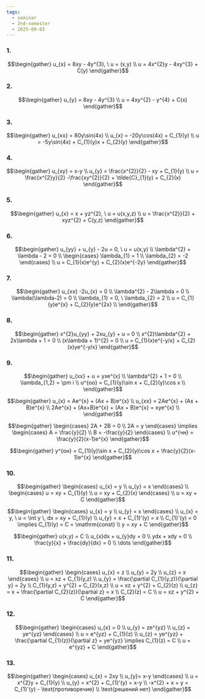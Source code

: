```yaml
---
tags:
  - seminar
  - 2nd-semester
  - 2025-09-03
---
```


### 1.

$$\begin{gather}
u_{x} = 8xy - 4y^{3}, \ u = (x,y) \\
u = 4x^{2}y - 4xy^{3} + C(y)
\end{gather}$$

### 2.

$$\begin{gather}
u_{y} = 8xy - 4y^{3} \\
u = 4xy^{2} - y^{4} + C(x)
\end{gather}$$

### 3. 

$$\begin{gather}
u_{xx} = 80y\sin(4x) \\
u_{x} = -20y\cos(4x) + C_{1}(y) \\
u = -5y\sin(4x) + C_{1}(y)x + C_{2}(y)
\end{gather}$$

### 4.

$$\begin{gather}
u_{xy} = x-y \\
u_{y} = \frac{x^{2}}{2} - xy + C_{1}(y) \\
u = \frac{x^{2}y}{2} -\frac{xy^{2}}{2} + \tilde{C}_{1}(y) + C_{2}(x)
\end{gather}$$

### 5.

$$\begin{gather}
u_{x} = x + yz^{2}, \ u = u(x,y,z) \\
u = \frac{x^{2}}{2} + xyz^{2} + C(y,z)
\end{gather}$$

### 6.

$$\begin{gather}
u_{yy} + u_{y} - 2u = 0, \ u = u(x,y) \\
\lambda^{2} + \lambda - 2 = 0 \\
\begin{cases}
\lambda_{1} = 1 \\
\lambda_{2} = -2
\end{cases} \\
u = C_{1}(x)e^{y} + C_{2}(x)e^{-2y}
\end{gather}$$

### 7.

$$\begin{gather}
u_{xx} -2u_{x} = 0 \\
\lambda^{2} - 2\lambda = 0 \\
\lambda(\lambda-2) = 0 \\
\lambda_{1} = 0, \ \lambda_{2} = 2 \\
u = C_{1}(y)e^{x} + C_{2}(y)e^{2x} \\
\end{gather}$$

### 8.

$$\begin{gather}
x^{2}u_{yy} + 2xu_{y} + u = 0 \\
x^{2}\lambda^{2} + 2x\lambda + 1 = 0 \\
(x\lambda + 1)^{2} = 0 \\
u = C_{1}(x)e^{-y/x} + C_{2}(x)ye^{-y/x}
\end{gather}$$

### 9.

$$\begin{gather}
u_{xx} + u = yxe^{x} \\
\lambda^{2} + 1 = 0 \\
\lambda_{1,2} = \pm i \\
u^{оо} = C_{1}(y)\sin x + C_{2}(y)\cos x \\
\end{gather}$$

$$\begin{gather}
u_{x} = Ae^{x} + (Ax + B)e^{x} \\
u_{xx} = 2Ae^{x} + (Ax + B)e^{x} \\
2Ae^{x} + (Ax+B)e^{x} + (Ax + B)e^{x} = xye^{x} \\
\end{gather}$$

$$\begin{gather}
\begin{cases}
2A + 2B = 0 \\
2A = y
\end{cases} \implies \begin{cases}
A = \frac{y}{2} \\
B = -\frac{y}{2}
\end{cases} \\
u^{чн} = \frac{y}{2}(x-1)e^{x}
\end{gather}$$

$$\begin{gather}
y^{он} = C_{1}(y)\sin x + C_{2}(y)\cos x + \frac{y}{2}(x-1)e^{x}
\end{gather}$$

### 10.

$$\begin{gather}
\begin{cases}
u_{x} = y \\
u_{y} = x
\end{cases} \\
\begin{cases}
u = xy + C_{1}(y) \\
u = xy + C_{2}(x)
\end{cases} \\
u = xy + C
\end{gather}$$

$$\begin{gather}
\begin{cases}
u_{x} = y \\
u_{y} = x
\end{cases} \\
u_{x} = y, \ u = \int y \, dx  = xy + C_{1}(y) \\
u_{y} = x + C_{1}'(y) = x \\
C_{1}'(y) = 0 \implies C_{1}(y) = C = \mathrm{const} \\
y = xy + C
\end{gather}$$

$$\begin{gather}
u(x,y) = C \\
u_{x}dx + u_{y}dy = 0 \\
ydx + xdy = 0 \\
\frac{y}{x} + \frac{dy}{dx} = 0 \\
\dots
\end{gather}$$

### 11.

$$\begin{gather}
\begin{cases}
u_{x} = z \\
u_{y} = 2y \\
u_{z} = x
\end{cases} \\
u = xz + C_{1}(y,z) \\
u_{y} = \frac{\partial C_{1}(y,z)}{\partial  y} = 2y \\
C_{1}(y,z) = y^{2} + C_{2}(x,z) \\
u = xz + y^{2} + C_{2}(z) \\
u_{z} = x + \frac{\partial C_{2}(z)}{\partial z} = x \\
C_{2}(z) = C \\
u = xz + y^{2} + C
\end{gather}$$

### 12.

$$\begin{gather}
\begin{cases}
u_{x} = 0 \\
u_{y} = ze^{yz} \\
u_{z} = ye^{yz}
\end{cases} \\
u = e^{yz} + C_{1}(z) \\
u_{z} = ye^{yz} + \frac{\partial C_{1}(z)}{\partial z} = ye^{yz} \implies C_{1}(z) = C \\
u = e^{yz} + C
\end{gather}$$

### 13.

$$\begin{gather}
\begin{cases}
u_{x} = 2xy \\
u_{y}= x-y
\end{cases} \\
u = x^{2}y + C_{1}(y) \\
u_{y} = x^{2} + C_{1}'(y) = x-y \\
-x^{2} + x + y = C_{1}'(y) - \text{противоречие} \\
\text{решений нет}
\end{gather}$$
